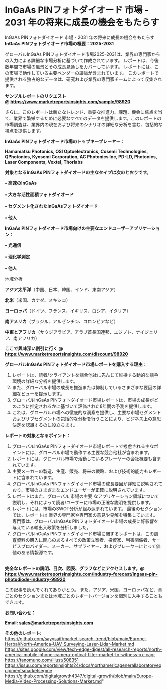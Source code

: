 # InGaAs PINフォトダイオード 市場 - 2031 年の将来に成長の機会をもたらす
InGaAs PINフォトダイオード 市場 - 2031 年の将来に成長の機会をもたらす
<strong><b>InGaAs PINフォトダイオード市場の概要：2025-2031</b></strong>

グローバルInGaAs PINフォトダイオード市場2025-2031は、業界の専門家からの入力による詳細な市場分析に基づいて作成されています。 レポートは、今後数年間で市場の風景とその成長見通しをカバーしています。 レポートには、この市場で動作している主要ベンダーの議論が含まれています。 このレポートで提供される独占的なデータは、研究および業界の専門家チームによって収集されます。

<strong>サンプルレポートのリクエスト @ <a href=https://www.marketreportsinsights.com/sample/98920>https://www.marketreportsinsights.com/sample/98920</a></strong>

さらに、このレポートは新たなトレンド、重要な推進力、課題、機会に焦点を当て、業界で繁栄するために必要なすべてのデータを提供します。このレポートの市場調査は、業界内の現在および将来のシナリオの詳細な分析を含む、包括的な視点を提供します。

<strong>InGaAs PINフォトダイオード市場のトップキープレーヤー：</strong>

<strong>Hamamatsu Photonics, OSI Optoelectronics, Cosemi Technologies, QPhotonics, Kyosemi Corporation, AC Photonics Inc, PD-LD, Photonics, Laser Components, Voxtel, Thorlabs</strong>

<strong><b>対象となるInGaAs PINフォトダイオードの主なタイプは次のとおりです。</b></strong>

<strong>• 高速のInGaAs<br><br>• 大きな活性面積フォトダイオード<br><br>• セグメント化されたInGaAsフォトダイオード<br><br>• 他人</strong>

<strong><b>InGaAs PINフォトダイオード市場向けの主要なエンドユーザーアプリケーション：</b></strong>

<strong>• 光通信<br><br>• 理化学測定<br><br>• 他人</strong>

 地域分析

<strong><b>アジア太平洋</b></strong>（中国、日本、韓国、インド、東南アジア）

<strong><b>北米</b></strong>（米国、カナダ、メキシコ）

<strong><b>ヨーロッパ</b></strong>（ドイツ、フランス、イギリス、ロシア、イタリア）

<strong><b>南アメリカ</b></strong>（ブラジル、アルゼンチン、コロンビアなど）

<strong><b>中東とアフリカ</b></strong>（サウジアラビア、アラブ首長国連邦、エジプト、ナイジェリア、南アフリカ）

<strong>ここで興味深い割引に行く @ <a href=https://www.marketreportsinsights.com/discount/98920>https://www.marketreportsinsights.com/discount/98920</a></strong>

<strong><b>グローバルInGaAs PINフォトダイオード市場レポートを購入する理由：</b></strong>
<ol>
  <li>レポートは、読者/クライアントを競合他社に先んじて維持する動的な競争環境の詳細な分析を提供します。</li>
  <li>また、グローバル市場の成長を推進または抑制しているさまざまな要因の詳細なビューを提示します。</li>
  <li>グローバルInGaAs PINフォトダイオード市場レポートは、市場の成長がどのように推定されるかに基づいて評価された8年間の予測を提供します。</li>
  <li>これは、グローバル市場への徹底的な洞察を提供し、主要な市場セグメントおよびサブセグメントの包括的な分析を行うことにより、ビジネス上の意思決定を認識するのに役立ちます。</li>
</ol>
<strong><b>レポートの対象となるポイント：</b></strong>
<ol>
  <li>グローバルInGaAs PINフォトダイオード市場レポートで考慮される主なポイントには、グローバル市場で動作する主要な競合他社が含まれます。</li>
  <li>レポートには、グローバル市場で活動しているプレーヤーの会社概要も含まれています。</li>
  <li>主要メーカーの製造、生産、販売、将来の戦略、および技術的能力もレポートに含まれています。</li>
  <li>グローバルInGaAs PINフォトダイオード市場の成長要因が詳細に説明されており、市場のさまざまなエンドユーザーが正確に説明されています。</li>
  <li>レポートはまた、グローバル 市場の主要 なアプリケーション領域について説明し、それによって読者/ユーザーに市場の正確な説明を提供します。</li>
  <li>レポートには、市場のSWOT分析が組み込まれています。 最後のセクションでは、レポートは 業界の専門家や専門家の意見や見解を特集しています。 専門家は、グローバルInGaAs PINフォトダイオード市場の成長に好影響を与えている輸出入政策を分析しました。</li>
  <li>グローバルInGaAs PINフォトダイオード市場に関するレポートは、この調査資料の購入に関心のあるすべての政策立案者、投資家、利害関係者、サービスプロバイダー、メーカー、サプライヤー、およびプレーヤーにとって価値のある情報源です。</li>
</ol><br>
<strong>完全なレポートの説明、目次、図表、グラフなどにアクセスします。@ <a href=https://www.marketreportsinsights.com/industry-forecast/ingaas-pin-photodiode-industry-98920>https://www.marketreportsinsights.com/industry-forecast/ingaas-pin-photodiode-industry-98920</a></strong>

この記事を読んでくれてありがとう。 また、アジア、米国、ヨーロッパなど、章ごとのセクションまたは地域ごとのレポートバージョンを個別に入手することもできます。

<strong><b>お問い合わせ：</b></strong>

<strong>Email: </strong><a href=mailto:sales@marketreportsinsights.com><strong>sales@marketreportsinsights.com</strong></a>

<strong>その他のレポート:</strong>
<br>
<a href=https://github.com/sayysaif/market-search-trend/blob/main/Europe-Herbal/North-America-UAV-Surveying-Laser-Lidar-Market.md>https://github.com/sayysaif/market-search-trend/blob/main/Europe-Herbal/North-America-UAV-Surveying-Laser-Lidar-Market.md</a>
<br>
<a href=https://sites.google.com/view/tech-edge-digest/all-research-reports/north-america-mobile-phone-camera-optical-filter-market-to-witness-xx-cagr>https://sites.google.com/view/tech-edge-digest/all-research-reports/north-america-mobile-phone-camera-optical-filter-market-to-witness-xx-cagr</a>
<br>
<a href=https://tanomuno.com/illust/508351>https://tanomuno.com/illust/508351</a>
<br>
<a href=https://issuu.com/reportsinsights24/docs/northamericagenerallaboratoryequipmentsmarketsegme>https://issuu.com/reportsinsights24/docs/northamericagenerallaboratoryequipmentsmarketsegme</a>
<br>
<a href=https://github.com/digitalgrowth4347/digital-growth/blob/main/Europe-Media-Video-Processing-Solutions-Market.md>https://github.com/digitalgrowth4347/digital-growth/blob/main/Europe-Media-Video-Processing-Solutions-Market.md</a>"
